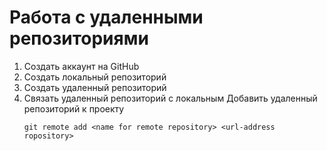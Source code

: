 #  Работа с удаленными репозиториями 
1. Создать аккаунт на GitHub
2. Создать локальный репозиторий 
3. Создать удаленный репозиторий
4. Связать удаленный репозиторий с локальным
   Добавить удаленный репозиторий к проекту
   ```
   git remote add <name for remote repository> <url-address ropository>
   ```

